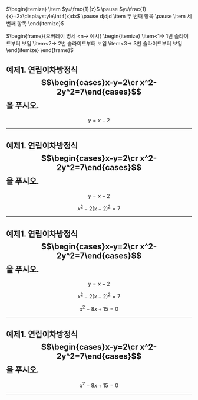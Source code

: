 

$\begin{itemize}
  \item $y=\frac{1}{z}$
  \pause $y=\frac{1}{x}+2x\displaystyle\int f(x)dx$ \pause djdjd
  \item 두 번째 항목
  \pause
  \item 세 번째 항목
\end{itemize}$

$\begin{frame}{오버레이 명세 <n-> 예시}
\begin{itemize}
  \item<1-> 1번 슬라이드부터 보임
  \item<2-> 2번 슬라이드부터 보임
  \item<3-> 3번 슬라이드부터 보임
\end{itemize}
\end{frame}$


## 예제1. 연립이차방정식 $$\begin{cases}x-y=2\cr x^2-2y^2=7\end{cases}$$을 푸시오.

$$y=x-2$$



---

## 예제1. 연립이차방정식 $$\begin{cases}x-y=2\cr x^2-2y^2=7\end{cases}$$을 푸시오.

$$y=x-2$$

$$x^2-2(x-2)^2=7$$



---

## 예제1. 연립이차방정식 $$\begin{cases}x-y=2\cr x^2-2y^2=7\end{cases}$$을 푸시오.

$$y=x-2$$

$$x^2-2(x-2)^2=7$$

$$x^2-8x+15=0$$

---

## 예제1. 연립이차방정식 $$\begin{cases}x-y=2\cr x^2-2y^2=7\end{cases}$$을 푸시오.

$$x^2-8x+15=0$$

---

